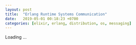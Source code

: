 ```yaml
---
layout: post
title:  "Erlang Runtime Systems Communication"
date:   2019-05-01 00:18:23 +0700
categories: [elixir, erlang, distribution, os, messaging]
---
```


Loading ...


